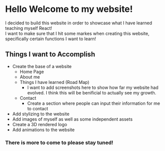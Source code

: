 
# Hello Welcome to my website!
I decided to build this website in order to showcase what I have learned teaching myself React!\
I want to make sure that I hit some markes when creating this website, specifically certain functions I want to learn!

## Things I want to Accomplish
* Create the base of a website
  * Home Page
  * About me
  * Things I have learned (Road Map)
    * I want to add screenshots here to show how far my website had evolved. I think this will be benificial to actually see my growth.
  * Contact
    * Create a section where people can input their information for me to contact
* Add stylizing to the website
* Add images of myself as well as some independent assets
* Create a 3D rendered logo
* Add animations to the website

### There is more to come to please stay tuned!
